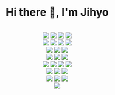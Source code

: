 <h1 align="center">Hi there 👋, I'm Jihyo</h1>
  <br/>
<div align="center">
<!-- <h4>📚 Tech Stack 📚</h4> -->
<img src="https://img.shields.io/badge/javascript-F7DF1E?style=for-the-badge&logo=javascript&logoColor=black">
<img src="https://img.shields.io/badge/Angular.Js-E23237?style=for-the-badge&logo=Angular&logoColor=white">
<img src="https://img.shields.io/badge/VUE.Js-4FC08D?style=for-the-badge&logo=VUE.Js&logoColor=white">
<img src="https://img.shields.io/badge/jQuery-0769AD?style=for-the-badge&logo=jQuery&logoColor=white">

<!--<br/>
<img src="https://img.shields.io/badge/html-E34F26?style=for-the-badge&logo=html5&logoColor=white">
<img src="https://img.shields.io/badge/Css-1572B6?style=for-the-badge&logo=Css3&logoColor=white">-->
<br/>
<img src="https://img.shields.io/badge/java-000000?style=for-the-badge&logo=java&logoColor=white">
<img src="https://img.shields.io/badge/Spring-6DB33F?style=for-the-badge&logo=Spring&logoColor=white">

<img src="https://img.shields.io/badge/Oracle-F80000?style=for-the-badge&logo=Oracle&logoColor=white">
<img src="https://img.shields.io/badge/Mysql-4479A1?style=for-the-badge&logo=Mysql&logoColor=white">
<br/>
<img src="https://img.shields.io/badge/docker-2496ED?style=for-the-badge&logo=docker&logoColor=white">
<img src="https://img.shields.io/badge/linux-FCC624?style=for-the-badge&logo=linux&logoColor=black">

 <img src="https://img.shields.io/badge/apache tomcat-F8DC75?style=for-the-badge&logo=apachetomcat&logoColor=black">
	<br />
 <img src="https://img.shields.io/badge/git-F05032?style=for-the-badge&logo=git&logoColor=white">
 <img src="https://img.shields.io/badge/github-181717?style=for-the-badge&logo=github&logoColor=white">
 <img src="https://img.shields.io/badge/bitbucket-0052CC?style=for-the-badge&logo=bitbucket&logoColor=white">
<br/>
<img src="https://img.shields.io/badge/eclipse-2C2255?style=for-the-badge&logo=eclipseide&logoColor=white">
<img src="https://img.shields.io/badge/jetbrains-000000?style=for-the-badge&logo=jetbrains&logoColor=white">
<img src="https://img.shields.io/badge/intellij-000000?style=for-the-badge&logo=intellijidea&logoColor=white">
<img src="https://img.shields.io/badge/datagrip-000000?style=for-the-badge&logo=datagrip&logoColor=white">

<br/>
<img src="https://img.shields.io/badge/termius-000000?style=for-the-badge&logo=termius&logoColor=white">
<img src="https://img.shields.io/badge/filezilla-BF0000?style=for-the-badge&logo=filezilla&logoColor=white">
<img src="https://img.shields.io/badge/postman-FF6C37?style=for-the-badge&logo=postman&logoColor=white">
<br/>
<img src="https://img.shields.io/badge/AWS-232F3E?style=for-the-badge&logo=Amazon Web Services&logoColor=white">
<img src="https://img.shields.io/badge/Amazon EC2-FF9900?style=for-the-badge&logo=amazonec2&logoColor=white">
<img src="https://img.shields.io/badge/Amazon S3-569A31?style=for-the-badge&logo=amazons3&logoColor=white">
<br/>
<img src="https://img.shields.io/badge/flutter-02569B?style=for-the-badge&logo=flutter&logoColor=white">
</div>

<!--
<h1 align="center">Hi there 👋, I'm Jihyo</h1>
**kimiihvo/kimiihvo** is a ✨ _special_ ✨ repository because its `README.md` (this file) appears on your GitHub profile.
### ✔️Frond-end
### ✔️Back-end
Here are some ideas to get you started:

# Hi there 👋, I'm Jihyo
- 🌱 I’m currently learning Flutter
- 📫 How to reach me: kimiihvo@gmail.com


- 🔭 I’m currently working on ...
- 🌱 I’m currently learning ...
- 👯 I’m looking to collaborate on ...
- 🤔 I’m looking for help with ...
- 💬 Ask me about ...
- 📫 How to reach me: ...
- 😄 Pronouns: ...
- ⚡ Fun fact: ...

<div align="center">
  📚 Tech Stack 📚
  <br/>
  <br/>
  <br/>
  <br/>
  ✨ Platforms & Languages ✨
  <br/>
	<img src="https://img.shields.io/badge/Java-007396?style=flat&logo=Java&logoColor=white" />
	<img src="https://img.shields.io/badge/HTML5-E34F26?style=flat&logo=HTML5&logoColor=white" />
	<img src="https://img.shields.io/badge/CSS3-1572B6?style=flat&logo=CSS3&logoColor=white" />
  <br/>
  <br/>
  <br/>
  <br/>
  
  🛠 Tools 🛠
  <br/>
</div>

-->
   
